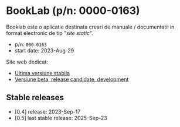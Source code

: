 # BookLab (p/n: 0000-0163)

Booklab este o aplicatie destinata creari de manuale / documentatii in format electronic de tip "_site static_".

* p/n: `000-0163`
* start date: 2023-Aug-29

Site web dedicat:
- [Ultima versiune stabila](http://booklab.renware.eu)
- [Versiune beta, release candidate, development](http://dev.renware.eu/booklab/)


## Stable releases

* [0.4] release: 2023-Sep-17
* [0.5] last stable release: 2025-Sep-23




